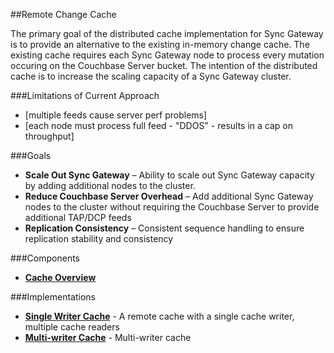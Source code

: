 ##Remote Change Cache

The primary goal of the distributed cache implementation for Sync Gateway is to provide an
alternative to the existing in-memory change cache. The existing cache requires each Sync Gateway
node to process every mutation occuring on the Couchbase Server bucket.  The intention of the distributed
cache is to increase the scaling capacity of a Sync Gateway cluster.

###Limitations of Current Approach
- [multiple feeds cause server perf problems]
- [each node must process full feed - "DDOS" - results in a cap on throughput]

###Goals

- **Scale Out Sync Gateway** – Ability to scale out Sync Gateway capacity by adding additional nodes to the cluster.
- **Reduce Couchbase Server Overhead** – Add additional Sync Gateway nodes to the cluster without requiring the Couchbase Server to provide additional TAP/DCP feeds
- **Replication Consistency** – Consistent sequence handling to ensure replication stability and consistency

###Components
- **[Cache Overview](cache_overview.md)**

###Implementations
- **[Single Writer Cache](single_writer.md)** - A remote cache with a single cache writer, multiple cache readers
- **[Multi-writer Cache](multi_writer.md)** - Multi-writer cache

